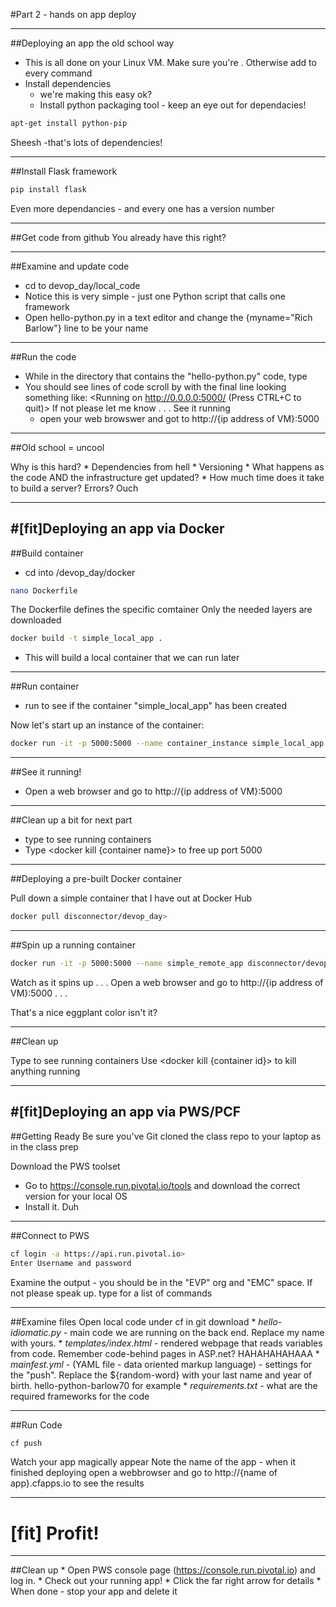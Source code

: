 #Part 2 - hands on app deploy

---
##Deploying an app the old school way
  * This is all done on your Linux VM.  Make sure you're <su root>.  Otherwise add <sudo> to every command
  * Install dependencies
    * we're making this easy ok?
    * Install python packaging tool  - keep an eye out for dependacies!

```bash
apt-get install python-pip
```

Sheesh  -that's lots of dependencies!

---
##Install Flask framework

```bash
pip install flask
```

Even more dependancies - and every one has a version number <shiver>

---

##Get code from github
  You already have this right?

---

##Examine and update code
  * cd to devop_day/local_code
  * Notice this is very simple - just one Python script that calls one framework
  * Open hello-python.py in a text editor and change the {myname="Rich Barlow"} line to be your name

---

##Run the code
  * While in the directory that contains the "hello-python.py" code, type <python hello-python.py>
  * You should see lines of code scroll by with the final line looking something like:
    <Running on http://0.0.0.0:5000/ (Press CTRL+C to quit)>  If not please let me know  . . .
See it running
      * open your web browswer and got to http://{ip address of VM}:5000

---

##Old school = uncool

  Why is this hard?
    * Dependencies from hell
    * Versioning
    * What happens as the code AND the infrastructure get updated?
    * How much time does it take to build a server?  Errors?  Ouch

---
#[fit]Deploying an app via Docker
---
##Build container
  * cd into /devop_day/docker

  ```bash
  nano Dockerfile
  ```

  The Dockerfile defines the specific comtainer
  Only the needed layers are downloaded

  ```bash
  docker build -t simple_local_app .
  ```

  * This will build a local container that we can run later

---
##Run container
  * run <docker images> to see if the container "simple_local_app" has been created

Now let's start up an instance of the container:

  ```bash
  docker run -it -p 5000:5000 --name container_instance simple_local_app
  ```

---

##See it running!
  * Open a web browser and go to http://{ip address of VM}:5000

---

##Clean up a bit for next part
  * type <docker ps> to see running containers
  * Type <docker kill {container name}> to free up port 5000

---

##Deploying a pre-built Docker container

Pull down a simple container that I have out at Docker Hub

```bash
docker pull disconnector/devop_day>
```
---
##Spin up a running container
```bash
docker run -it -p 5000:5000 --name simple_remote_app disconnector/devop_day
```

Watch as it spins up . . .
Open a web browser and go to http://{ip address of VM}:5000 . . .

That's a nice eggplant color isn't it?

---

##Clean up

Type <docker ps> to see running containers
Use <docker kill {container id}> to kill anything running

---
#[fit]Deploying an app via PWS/PCF
---
##Getting Ready
Be sure you've Git cloned the class repo to your laptop as in the class prep

Download the PWS toolset
  * Go to https://console.run.pivotal.io/tools and download the correct version for your local OS
  * Install it.  Duh


----
##Connect to PWS

```bash
cf login -a https://api.run.pivotal.io>  
Enter Username and password
```

Examine the output - you should be in the "EVP" org and "EMC" space.  If not please speak up.
type <cf help> for a list of commands

---
##Examine files
Open local code under cf in git download
    * _hello-idiomatic.py_ - main code we are running on the back end.  Replace my name with yours.
    * _templates/index.html_ - rendered webpage that reads variables from code.  Remember code-behind pages in ASP.net?  HAHAHAHAHAAA
    * _mainfest.yml_ - (YAML file - data oriented markup language) - settings for the "push".  Replace the ${random-word} with your last name and year of birth.  hello-python-barlow70 for example
    * _requirements.txt_ - what are the required frameworks for the code

---

##Run Code
```bash
cf push
```

Watch your app magically appear
Note the name of the app - when it finished deploying open a webbrowser and go to http://{name of app}.cfapps.io to see the results

---
# [fit] Profit!
---
##Clean up
      * Open PWS console page (https://console.run.pivotal.io) and log in.
      * Check out your running app!
      * Click the far right arrow for details
      * When done - stop your app and delete it
